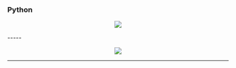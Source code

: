 

### Python

<p align="center">
    <img src=Images/PE_006_test_01_python.png>
</p>

----- <p align="center">
    <img src=Images/PE_006_test_02_python.png>
</p>

----- 